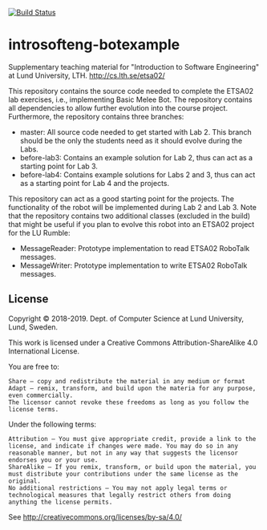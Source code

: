 [![Build Status](https://travis-ci.org/lunduniversity/introsofteng-botexample.svg?branch=before-lab3)](https://travis-ci.org/lunduniversity/introsofteng-botexample)

# introsofteng-botexample
Supplementary teaching material for "Introduction to Software Engineering" at Lund University, LTH. http://cs.lth.se/etsa02/

This repository contains the source code needed to complete the ETSA02 lab exercises, i.e., implementing Basic Melee Bot. The repository contains all dependencies to allow further evolution into the course project. Furthermore, the repository contains three branches:

- master: All source code needed to get started with Lab 2. This branch should be the only the students need as it should evolve during the Labs.
- before-lab3: Contains an example solution for Lab 2, thus can act as a starting point for Lab 3.
- before-lab4: Contains example solutions for Labs 2 and 3, thus can act as a starting point for Lab 4 and the projects.

This repository can act as a good starting point for the projects. The functionality of the robot will be implemented during Lab 2 and Lab 3. Note that the repository contains two additional classes (excluded in the build) that might be useful if you plan to evolve this robot into an ETSA02 project for the LU Rumble:

- MessageReader: Prototype implementation to read ETSA02 RoboTalk messages.
- MessageWriter: Prototype implementation to write ETSA02 RoboTalk messages.

## License

Copyright © 2018-2019. Dept. of Computer Science at Lund University, Lund, Sweden.

This work is licensed under a Creative Commons Attribution-ShareAlike 4.0 International License.

You are free to:

    Share — copy and redistribute the material in any medium or format
    Adapt — remix, transform, and build upon the materia for any purpose, even commercially.
    The licensor cannot revoke these freedoms as long as you follow the license terms.

Under the following terms:

    Attribution — You must give appropriate credit, provide a link to the license, and indicate if changes were made. You may do so in any reasonable manner, but not in any way that suggests the licensor endorses you or your use.
    ShareAlike — If you remix, transform, or build upon the material, you must distribute your contributions under the same license as the original.
    No additional restrictions — You may not apply legal terms or technological measures that legally restrict others from doing anything the license permits.

See http://creativecommons.org/licenses/by-sa/4.0/

